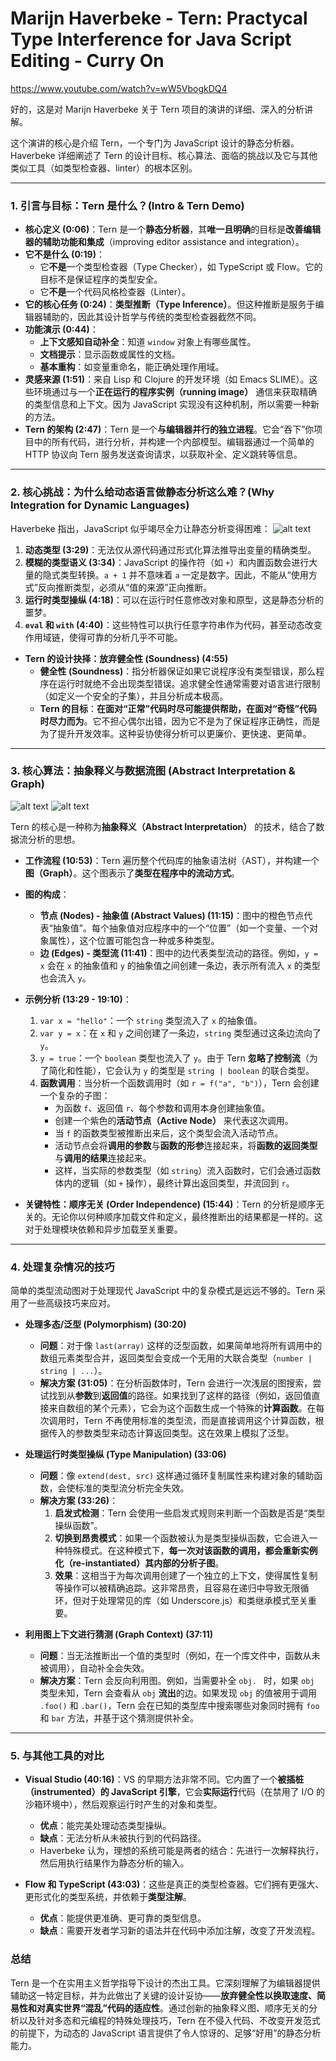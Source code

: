 # Marijn Haverbeke - Tern: Practycal Type Interference for Java Script Editing - Curry On

https://www.youtube.com/watch?v=wW5VbogkDQ4

好的，这是对 Marijn Haverbeke 关于 Tern 项目的演讲的详细、深入的分析讲解。

这个演讲的核心是介绍 Tern，一个专门为 JavaScript 设计的静态分析器。Haverbeke 详细阐述了 Tern 的设计目标、核心算法、面临的挑战以及它与其他类似工具（如类型检查器、linter）的根本区别。

---

### 1. 引言与目标：Tern 是什么？(Intro & Tern Demo)

- **核心定义 (0:06)**：Tern 是一个**静态分析器**，其**唯一且明确**的目标是**改善编辑器的辅助功能和集成**（improving editor assistance and integration）。
- **它不是什么 (0:19)**：
  - 它**不是**一个类型检查器（Type Checker），如 TypeScript 或 Flow。它的目标不是保证程序的类型安全。
  - 它**不是**一个代码风格检查器（Linter）。
- **它的核心任务 (0:24)**：**类型推断（Type Inference）**。但这种推断是服务于编辑器辅助的，因此其设计哲学与传统的类型检查器截然不同。
- **功能演示 (0:44)**：
  - **上下文感知自动补全**：知道 `window` 对象上有哪些属性。
  - **文档提示**：显示函数或属性的文档。
  - **基本重构**：如变量重命名，能正确处理作用域。
- **灵感来源 (1:51)**：来自 Lisp 和 Clojure 的开发环境（如 Emacs SLIME）。这些环境通过与一个**正在运行的程序实例（running image）** 通信来获取精确的类型信息和上下文。因为 JavaScript 实现没有这种机制，所以需要一种新的方法。
- **Tern 的架构 (2:47)**：Tern 是一个**与编辑器并行的独立进程**。它会“吞下”你项目中的所有代码，进行分析，并构建一个内部模型。编辑器通过一个简单的 HTTP 协议向 Tern 服务发送查询请求，以获取补全、定义跳转等信息。

---

### 2. 核心挑战：为什么给动态语言做静态分析这么难？(Why Integration for Dynamic Languages)

Haverbeke 指出，JavaScript 似乎竭尽全力让静态分析变得困难：
![alt text](image.png)

1.  **动态类型 (3:29)**：无法仅从源代码通过形式化算法推导出变量的精确类型。
2.  **模糊的类型语义 (3:34)**：JavaScript 的操作符（如 `+`）和内置函数会进行大量的隐式类型转换。`a + 1` 并不意味着 `a` 一定是数字。因此，不能从“使用方式”反向推断类型，必须从“值的来源”正向推断。
3.  **运行时类型操纵 (4:18)**：可以在运行时任意修改对象和原型，这是静态分析的噩梦。
4.  **`eval` 和 `with` (4:40)**：这些特性可以执行任意字符串作为代码，甚至动态改变作用域链，使得可靠的分析几乎不可能。

- **Tern 的设计抉择：放弃健全性 (Soundness) (4:55)**
  - **健全性 (Soundness)**：指分析器保证如果它说程序没有类型错误，那么程序在运行时就绝不会出现类型错误。追求健全性通常需要对语言进行限制（如定义一个安全的子集），并且分析成本极高。
  - **Tern 的目标**：**在面对“正常”代码时尽可能提供帮助，在面对“奇怪”代码时尽力而为**。它不担心偶尔出错，因为它不是为了保证程序正确性，而是为了提升开发效率。这种妥协使得分析可以更廉价、更快速、更简单。

---

### 3. 核心算法：抽象释义与数据流图 (Abstract Interpretation & Graph)

![alt text](image-1.png)
![alt text](image-2.png)

Tern 的核心是一种称为**抽象释义（Abstract Interpretation）** 的技术，结合了数据流分析的思想。

- **工作流程 (10:53)**：Tern 遍历整个代码库的抽象语法树（AST），并构建一个**图（Graph）**。这个图表示了**类型在程序中的流动方式**。
- **图的构成**：
  - **节点 (Nodes) - 抽象值 (Abstract Values) (11:15)**：图中的橙色节点代表“抽象值”。每个抽象值对应程序中的一个“位置”（如一个变量、一个对象属性），这个位置可能包含一种或多种类型。
  - **边 (Edges) - 类型流 (11:41)**：图中的边代表类型流动的路径。例如，`y = x` 会在 `x` 的抽象值和 `y` 的抽象值之间创建一条边，表示所有流入 `x` 的类型也会流入 `y`。
- **示例分析 (13:29 - 19:10)**：

  1.  `var x = "hello"`：一个 `string` 类型流入了 `x` 的抽象值。
  2.  `var y = x`：在 `x` 和 `y` 之间创建了一条边，`string` 类型通过这条边流向了 `y`。
  3.  `y = true`：一个 `boolean` 类型也流入了 `y`。由于 Tern **忽略了控制流**（为了简化和性能），它会认为 `y` 的类型是 `string | boolean` 的联合类型。
  4.  **函数调用**：当分析一个函数调用时（如 `r = f("a", "b")`），Tern 会创建一个复杂的子图：
      - 为函数 `f`、返回值 `r`、每个参数和调用本身创建抽象值。
      - 创建一个紫色的**活动节点（Active Node）** 来代表这次调用。
      - 当 `f` 的函数类型被推断出来后，这个类型会流入活动节点。
      - 活动节点会将**调用的参数**与**函数的形参**连接起来，将**函数的返回类型**与**调用的结果**连接起来。
      - 这样，当实际的参数类型（如 `string`）流入函数时，它们会通过函数体内的逻辑（如 `+` 操作），最终计算出返回类型，并流回到 `r`。

- **关键特性：顺序无关 (Order Independence) (15:44)**：Tern 的分析是顺序无关的。无论你以何种顺序加载文件和定义，最终推断出的结果都是一样的。这对于处理模块依赖和异步加载至关重要。

---

### 4. 处理复杂情况的技巧

简单的类型流动图对于处理现代 JavaScript 中的复杂模式是远远不够的。Tern 采用了一些高级技巧来应对。

- **处理多态/泛型 (Polymorphism) (30:20)**

  - **问题**：对于像 `last(array)` 这样的泛型函数，如果简单地将所有调用中的数组元素类型合并，返回类型会变成一个无用的大联合类型（`number | string | ...`）。
  - **解决方案 (31:05)**：在分析函数体时，Tern 会进行一次浅层的图搜索，尝试找到从**参数**到**返回值**的路径。如果找到了这样的路径（例如，返回值直接来自数组的某个元素），它会为这个函数生成一个特殊的**计算函数**。在每次调用时，Tern 不再使用标准的类型流，而是直接调用这个计算函数，根据传入的参数类型来动态计算返回类型。这在效果上模拟了泛型。

- **处理运行时类型操纵 (Type Manipulation) (33:06)**

  - **问题**：像 `extend(dest, src)` 这样通过循环复制属性来构建对象的辅助函数，会使标准的类型流分析完全失效。
  - **解决方案 (33:26)**：
    1.  **启发式检测**：Tern 会使用一些启发式规则来判断一个函数是否是“类型操纵函数”。
    2.  **切换到昂贵模式**：如果一个函数被认为是类型操纵函数，它会进入一种特殊模式。在这种模式下，**每一次对该函数的调用，都会重新实例化（re-instantiated）其内部的分析子图**。
    3.  **效果**：这相当于为每次调用创建了一个独立的上下文，使得属性复制等操作可以被精确追踪。这非常昂贵，且容易在递归中导致无限循环，但对于处理常见的库（如 Underscore.js）和类继承模式至关重要。

- **利用图上下文进行猜测 (Graph Context) (37:11)**
  - **问题**：当无法推断出一个值的类型时（例如，在一个库文件中，函数从未被调用），自动补全会失效。
  - **解决方案**：Tern 会反向利用图。例如，当需要补全 `obj. ` 时，如果 `obj` 类型未知，Tern 会查看从 `obj` **流出**的边。如果发现 `obj` 的值被用于调用 `.foo()` 和 `.bar()`，Tern 会在已知的类型库中搜索哪些对象同时拥有 `foo` 和 `bar` 方法，并基于这个猜测提供补全。

---

### 5. 与其他工具的对比

- **Visual Studio (40:16)**：VS 的早期方法非常不同。它内置了一个**被插桩（instrumented）的 JavaScript 引擎**，它会**实际运行**代码（在禁用了 I/O 的沙箱环境中），然后观察运行时产生的对象和类型。

  - **优点**：能完美处理动态类型操纵。
  - **缺点**：无法分析从未被执行到的代码路径。
  - Haverbeke 认为，理想的系统可能是两者的结合：先进行一次解释执行，然后用执行结果作为静态分析的输入。

- **Flow 和 TypeScript (43:03)**：这些是真正的类型检查器。它们拥有更强大、更形式化的类型系统，并依赖于**类型注解**。
  - **优点**：能提供更准确、更可靠的类型信息。
  - **缺点**：需要开发者学习新的语法并在代码中添加注解，改变了开发流程。

### 总结

Tern 是一个在实用主义哲学指导下设计的杰出工具。它深刻理解了为编辑器提供辅助这一特定目标，并为此做出了关键的设计妥协——**放弃健全性以换取速度、简易性和对真实世界“混乱”代码的适应性**。通过创新的抽象释义图、顺序无关的分析以及针对多态和元编程的特殊处理技巧，Tern 在不侵入代码、不改变开发范式的前提下，为动态的 JavaScript 语言提供了令人惊讶的、足够“好用”的静态分析能力。
